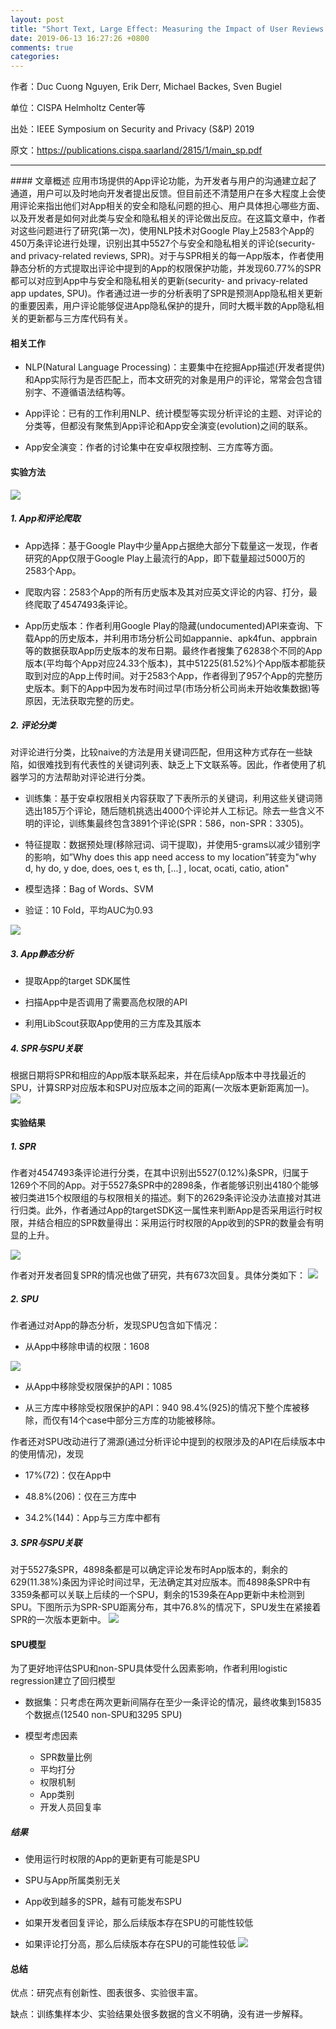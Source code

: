 ```yaml
---
layout: post
title: "Short Text, Large Effect: Measuring the Impact of User Reviews on Android App Security &amp; Privacy"
date: 2019-06-13 16:27:26 +0800
comments: true
categories: 
---
```


作者：Duc Cuong Nguyen, Erik Derr, Michael Backes, Sven Bugiel

单位：CISPA Helmholtz Center等

出处：IEEE Symposium on Security and Privacy (S&P) 2019  

原文：https://publications.cispa.saarland/2815/1/main_sp.pdf

<hr/>
#### 文章概述
应用市场提供的App评论功能，为开发者与用户的沟通建立起了通道，用户可以及时地向开发者提出反馈。但目前还不清楚用户在多大程度上会使用评论来指出他们对App相关的安全和隐私问题的担心、用户具体担心哪些方面、以及开发者是如何对此类与安全和隐私相关的评论做出反应。在这篇文章中，作者对这些问题进行了研究(第一次)，使用NLP技术对Google Play上2583个App的450万条评论进行处理，识别出其中5527个与安全和隐私相关的评论(security- and privacy-related reviews, SPR)。对于与SPR相关的每一App版本，作者使用静态分析的方式提取出评论中提到的App的权限保护功能，并发现60.77%的SPR都可以对应到App中与安全和隐私相关的更新(security- and privacy-related app updates, SPU)。作者通过进一步的分析表明了SPR是预测App隐私相关更新的重要因素，用户评论能够促进App隐私保护的提升，同时大概半数的App隐私相关的更新都与三方库代码有关。

<!--more-->
#### 相关工作
+ NLP(Natural Language Processing)：主要集中在挖掘App描述(开发者提供)和App实际行为是否匹配上，而本文研究的对象是用户的评论，常常会包含错别字、不遵循语法结构等。

+ App评论：已有的工作利用NLP、统计模型等实现分析评论的主题、对评论的分类等，但都没有聚焦到App评论和App安全演变(evolution)之间的联系。

+ App安全演变：作者的讨论集中在安卓权限控制、三方库等方面。

#### 实验方法

![](/images/2019-06-13/1.png)

##### 1. App和评论爬取
+ App选择：基于Google Play中少量App占据绝大部分下载量这一发现，作者研究的App仅限于Google Play上最流行的App，即下载量超过5000万的2583个App。

+ 爬取内容：2583个App的所有历史版本及其对应英文评论的内容、打分，最终爬取了4547493条评论。

+ App历史版本：作者利用Google Play的隐藏(undocumented)API来查询、下载App的历史版本，并利用市场分析公司如appannie、apk4fun、appbrain等的数据获取App历史版本的发布日期。最终作者搜集了62838个不同的App版本(平均每个App对应24.33个版本)，其中51225(81.52%)个App版本都能获取到对应的App上传时间。对于2583个App，作者得到了957个App的完整历史版本。剩下的App中因为发布时间过早(市场分析公司尚未开始收集数据)等原因，无法获取完整的历史。

##### 2. 评论分类
对评论进行分类，比较naive的方法是用关键词匹配，但用这种方式存在一些缺陷，如很难找到有代表性的关键词列表、缺乏上下文联系等。因此，作者使用了机器学习的方法帮助对评论进行分类。
+ 训练集：基于安卓权限相关内容获取了下表所示的关键词，利用这些关键词筛选出185万个评论，随后随机挑选出4000个评论并人工标记。除去一些含义不明的评论，训练集最终包含3891个评论(SPR：586，non-SPR：3305)。

+ 特征提取：数据预处理(移除冠词、词干提取)，并使用5-grams以减少错别字的影响，如”Why does this app need access to my location”转变为"why d, hy do, y doe, does, oes t, es th, [...] , locat, ocati, catio, ation"

+ 模型选择：Bag of Words、SVM

+ 验证：10 Fold，平均AUC为0.93

![](/images/2019-06-13/2.png)
##### 3. App静态分析
+ 提取App的target SDK属性

+ 扫描App中是否调用了需要高危权限的API

+ 利用LibScout获取App使用的三方库及其版本

##### 4. SPR与SPU关联
根据日期将SPR和相应的App版本联系起来，并在后续App版本中寻找最近的SPU，计算SRP对应版本和SPU对应版本之间的距离(一次版本更新距离加一)。
![](/images/2019-06-13/7.png)
#### 实验结果
##### 1. SPR
作者对4547493条评论进行分类，在其中识别出5527(0.12%)条SPR，归属于1269个不同的App。对于5527条SPR中的2898条，作者能够识别出4180个能够被归类进15个权限组的与权限相关的描述。剩下的2629条评论没办法直接对其进行归类。此外，作者通过App的targetSDK这一属性来判断App是否采用运行时权限，并结合相应的SPR数量得出：采用运行时权限的App收到的SPR的数量会有明显的上升。

![](/images/2019-06-13/3.png)

作者对开发者回复SPR的情况也做了研究，共有673次回复。具体分类如下：
![](/images/2019-06-13/8.png)
##### 2. SPU
作者通过对App的静态分析，发现SPU包含如下情况：
+ 从App中移除申请的权限：1608

![](/images/2019-06-13/4.png)
+ 从App中移除受权限保护的API：1085

+ 从三方库中移除受权限保护的API：940
    98.4%(925)的情况下整个库被移除，而仅有14个case中部分三方库的功能被移除。

作者还对SPU改动进行了溯源(通过分析评论中提到的权限涉及的API在后续版本中的使用情况)，发现

+ 17%(72)：仅在App中

+ 48.8%(206)：仅在三方库中

+ 34.2%(144)：App与三方库中都有

##### 3. SPR与SPU关联
对于5527条SPR，4898条都是可以确定评论发布时App版本的，剩余的629(11.38%)条因为评论时间过早，无法确定其对应版本。而4898条SPR中有3359条都可以关联上后续的一个SPU，剩余的1539条在App更新中未检测到SPU。下图所示为SPR-SPU距离分布，其中76.8%的情况下，SPU发生在紧接着SPR的一次版本更新中。
![](/images/2019-06-13/5.png)


#### SPU模型
为了更好地评估SPU和non-SPU具体受什么因素影响，作者利用logistic regression建立了回归模型

+ 数据集：只考虑在两次更新间隔存在至少一条评论的情况，最终收集到15835个数据点(12540 non-SPU和3295 SPU)

+ 模型考虑因素
    + SPR数量比例
    + 平均打分
    + 权限机制
    + App类别
    + 开发人员回复率

##### 结果

+ 使用运行时权限的App的更新更有可能是SPU

+ SPU与App所属类别无关

+ App收到越多的SPR，越有可能发布SPU

+ 如果开发者回复评论，那么后续版本存在SPU的可能性较低

+ 如果评论打分高，那么后续版本存在SPU的可能性较低
![](/images/2019-06-13/6.png)

#### 总结
优点：研究点有创新性、图表很多、实验很丰富。

缺点：训练集样本少、实验结果处很多数据的含义不明确，没有进一步解释。


